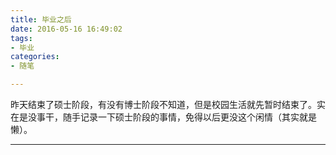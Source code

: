 ```yaml
---
title: 毕业之后
date: 2016-05-16 16:49:02
tags:
- 毕业
categories:
- 随笔

---
```


昨天结束了硕士阶段，有没有博士阶段不知道，但是校园生活就先暂时结束了。实在是没事干，随手记录一下硕士阶段的事情，免得以后更没这个闲情（其实就是懒）。

<!--more-->

***


